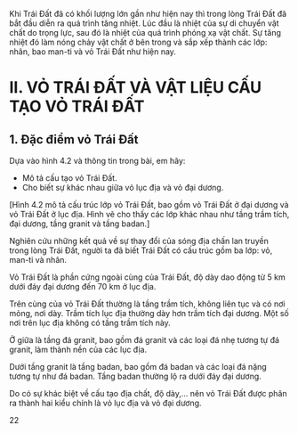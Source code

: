 Khi Trái Đất đã có khối lượng lớn gần như hiện nay thì trong lòng Trái Đất đã bắt đầu diễn ra quá trình tăng nhiệt. Lúc đầu là nhiệt của sự di chuyển vật chất do trọng lực, sau đó là nhiệt của quá trình phóng xạ vật chất. Sự tăng nhiệt đó làm nóng chảy vật chất ở bên trong và sắp xếp thành các lớp: nhân, bao man-ti và vỏ Trái Đất như hiện nay.

# II. VỎ TRÁI ĐẤT VÀ VẬT LIỆU CẤU TẠO VỎ TRÁI ĐẤT

## 1. Đặc điểm vỏ Trái Đất

Dựa vào hình 4.2 và thông tin trong bài, em hãy:
- Mô tả cấu tạo vỏ Trái Đất.
- Cho biết sự khác nhau giữa vỏ lục địa và vỏ đại dương.

[Hình 4.2 mô tả cấu trúc lớp vỏ Trái Đất, bao gồm vỏ Trái Đất ở đại dương và vỏ Trái Đất ở lục địa. Hình vẽ cho thấy các lớp khác nhau như tầng trầm tích, đại dương, tầng granit và tầng badan.]

Nghiên cứu những kết quả về sự thay đổi của sóng địa chấn lan truyền trong lòng Trái Đất, người ta đã biết Trái Đất có cấu trúc gồm ba lớp: vỏ, man-ti và nhân.

Vỏ Trái Đất là phần cứng ngoài cùng của Trái Đất, độ dày dao động từ 5 km dưới đáy đại dương đến 70 km ở lục địa.

Trên cùng của vỏ Trái Đất thường là tầng trầm tích, không liên tục và có nơi mỏng, nơi dày. Trầm tích lục địa thường dày hơn trầm tích đại dương. Một số nơi trên lục địa không có tầng trầm tích này.

Ở giữa là tầng đá granit, bao gồm đá granit và các loại đá nhẹ tương tự đá granit, làm thành nền của các lục địa.

Dưới tầng granit là tầng badan, bao gồm đá badan và các loại đá nặng tương tự như đá badan. Tầng badan thường lộ ra dưới đáy đại dương.

Do có sự khác biệt về cấu tạo địa chất, độ dày,... nên vỏ Trái Đất được phân ra thành hai kiểu chính là vỏ lục địa và vỏ đại dương.

22